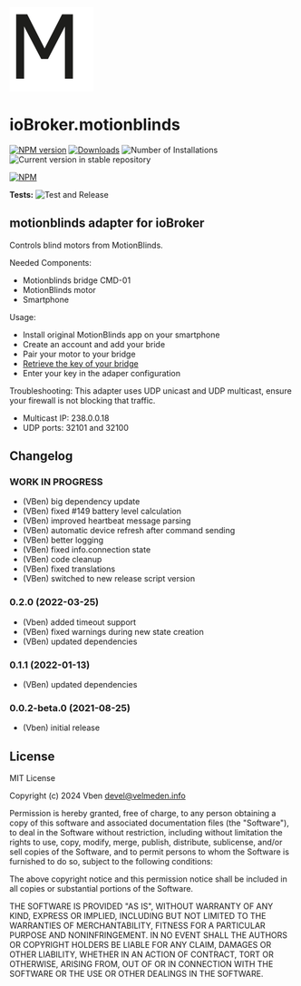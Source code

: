 ![Logo](admin/motionblinds.png)
# ioBroker.motionblinds

[![NPM version](https://img.shields.io/npm/v/iobroker.motionblinds.svg)](https://www.npmjs.com/package/iobroker.motionblinds)
[![Downloads](https://img.shields.io/npm/dm/iobroker.motionblinds.svg)](https://www.npmjs.com/package/iobroker.motionblinds)
![Number of Installations](https://iobroker.live/badges/motionblinds-installed.svg)
![Current version in stable repository](https://iobroker.live/badges/motionblinds-stable.svg)

[![NPM](https://nodei.co/npm/iobroker.motionblinds.png?downloads=true)](https://nodei.co/npm/iobroker.motionblinds/)

**Tests:** ![Test and Release](https://github.com/VBen/ioBroker.motionblinds/workflows/Test%20and%20Release/badge.svg)

## motionblinds adapter for ioBroker

Controls blind motors from MotionBlinds.

Needed Components:

- Motionblinds bridge CMD-01
- MotionBlinds motor
- Smartphone

Usage:

- Install original MotionBlinds app on your smartphone
- Create an account and add your bride
- Pair your motor to your bridge
- [Retrieve the key of your bridge](https://github.com/jhurliman/node-motionblinds#retrieving-your-key)
- Enter your key in the adaper configuration

Troubleshooting:
This adapter uses UDP unicast and UDP multicast, ensure your firewall is not blocking that traffic.

- Multicast IP: 238.0.0.18
- UDP ports: 32101 and 32100


## Changelog
<!--
	Placeholder for the next version (at the beginning of the line):
	### **WORK IN PROGRESS**
-->
### **WORK IN PROGRESS**

- (VBen) big dependency update
- (VBen) fixed #149 battery level calculation
- (VBen) improved heartbeat message parsing
- (VBen) automatic device refresh after command sending
- (VBen) better logging
- (VBen) fixed info.connection state
- (VBen) code cleanup
- (VBen) fixed translations
- (VBen) switched to new release script version

### 0.2.0 (2022-03-25)

- (Vben) added timeout support
- (VBen) fixed warnings during new state creation
- (VBen) updated dependencies

### 0.1.1 (2022-01-13)

- (VBen) updated dependencies

### 0.0.2-beta.0 (2021-08-25)

- (Vben) initial release

## License

MIT License

Copyright (c) 2024 Vben <devel@velmeden.info>

Permission is hereby granted, free of charge, to any person obtaining a copy
of this software and associated documentation files (the "Software"), to deal
in the Software without restriction, including without limitation the rights
to use, copy, modify, merge, publish, distribute, sublicense, and/or sell
copies of the Software, and to permit persons to whom the Software is
furnished to do so, subject to the following conditions:

The above copyright notice and this permission notice shall be included in all
copies or substantial portions of the Software.

THE SOFTWARE IS PROVIDED "AS IS", WITHOUT WARRANTY OF ANY KIND, EXPRESS OR
IMPLIED, INCLUDING BUT NOT LIMITED TO THE WARRANTIES OF MERCHANTABILITY,
FITNESS FOR A PARTICULAR PURPOSE AND NONINFRINGEMENT. IN NO EVENT SHALL THE
AUTHORS OR COPYRIGHT HOLDERS BE LIABLE FOR ANY CLAIM, DAMAGES OR OTHER
LIABILITY, WHETHER IN AN ACTION OF CONTRACT, TORT OR OTHERWISE, ARISING FROM,
OUT OF OR IN CONNECTION WITH THE SOFTWARE OR THE USE OR OTHER DEALINGS IN THE
SOFTWARE.
